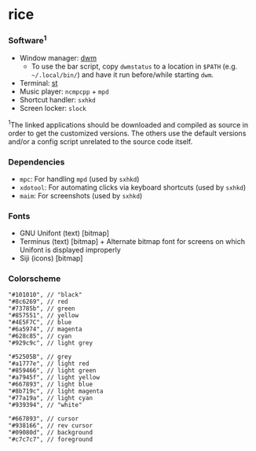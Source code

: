 # rice

### Software<sup>1</sup>
* Window manager: [dwm](https://github.com/keeganjk/dwm) 
    + To use the bar script, copy `dwmstatus` to a location in `$PATH` (e.g. `~/.local/bin/`) and have it run before/while starting `dwm`.
* Terminal: [st](https://github.com/keeganjk/st) 
* Music player: `ncmpcpp` + `mpd`
* Shortcut handler: `sxhkd`
* Screen locker: `slock`

<sup>1</sup>The linked applications should be downloaded and compiled as source in order to get the customized versions. The others use the default versions and/or a config script unrelated to the source code itself.

### Dependencies
* `mpc`: For handling `mpd` (used by `sxhkd`)
* `xdotool`: For automating clicks via keyboard shortcuts (used by `sxhkd`)
* `maim`: For screenshots (used by `sxhkd`)

### Fonts
* GNU Unifont (text) [bitmap]
* Terminus (text) [bitmap]
        + Alternate bitmap font for screens on which Unifont is displayed improperly
* Siji (icons) [bitmap]

### Colorscheme
```
"#101010", // "black"
"#8c6269", // red
"#73785b", // green
"#857551", // yellow
"#4E5F7C", // blue
"#6a5974", // magenta
"#628c85", // cyan
"#929c9c", // light grey

"#52505B", // grey
"#a1777e", // light red
"#859466", // light green
"#a7945f", // light yellow
"#667893", // light blue
"#8b719c", // light magenta
"#77a19a", // light cyan
"#939394", // "white"

"#667893", // cursor
"#938166", // rev cursor
"#09080d", // background
"#c7c7c7", // foreground
```
